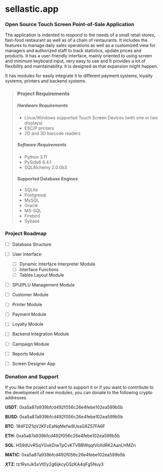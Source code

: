# sellastic.app

### Open Source Touch Screen Point-of-Sale Application

The application is indented to respond to the needs of a small retail stores, fast-food restaurant as well as of a chain of restaurants. It includes the features to manage daily sales operations as well as a customized view for managers and authorized staff to track statistics, update prices and products. It has a user-friendly interface, mainly oriented to using screen and minimum keyboard input, very easy to use and It provides a lot of flexibility and maintainability. It is designed as that expansion might happen. 

It has modules for easily integrate it to different payment systems, loyalty systems, printers and backend systems.

> ### Project Requirements
>
> ##### Hardware Requirements
>
> - Linux/Windows supported Touch Screen Devices (with one or two displays) 
> - ESC/P printers
> - 2D and 3D barcode readers 
>
> ##### Software Requirements
>
> - Python 3.11
> - PySide6 6.4.1
> - SQLAlchemy 2.0.0b3
>
> #### Supported Database Engines
>
> - SQLite
> - Postgresql
> - MySQL
> - Oracle
> - MS-SQL
> - Firebird
> - Sybase

### Project Roadmap

- [ ] Database Structure
- [ ] User Interface:
  - [ ] Dynamic Interface Interpreter Module
  - [ ] Interface Functions
  - [ ] Tables Layout Module
- [ ] SPU/PLU Management Module
- [ ] Customer Module
- [ ] Printer Module
- [ ] Payment Module
- [ ] Loyalty Module
- [ ] Backend Integration Module
- [ ] Campaign Module
- [ ] Reports Module
- [ ] Screen Designer App


### Donation and Support 
If you like the project and want to support it or if you want to contribute to the development of new modules, you can donate to the following crypto addresses.

**USDT**: 0xa5a87a939bfcd492f056c26e4febe102ea599b5b

**BUSD**: 0xa5a87a939bfcd492f056c26e4febe102ea599b5b

**BTC**: 184FDZ1qV2KFzEaNqMefw8UssG8Z57FA6F

**ETH**: 0xa5a87a939bfcd492f056c26e4febe102ea599b5b

**SOL**: HS9dUvRSqYGxkDiwTpCvKTVBBWqqtVoXdRK2AanLHMZn

**MATIC**: 0xa5a87a939bfcd492f056c26e4febe102ea599b5b

**XTZ**: tz1RvnJk5xVtDy2g6ijkcyGSzKA4qFg5Nuy3
